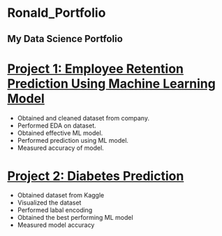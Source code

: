 # Ronald_Portfolio
## My Data Science Portfolio

# [Project 1: Employee Retention Prediction Using Machine Learning Model](https://github.com/andaro07/Employee_Retention)
* Obtained and cleaned dataset from company.
* Performed EDA on dataset.
* Obtained effective ML model.
* Performed prediction using ML model.
* Measured accuracy of model.

# [Project 2: Diabetes Prediction](https://github.com/andaro07/diabetes-prediction)
* Obtained dataset from Kaggle
* Visualized the dataset
* Performed labal encoding
* Obtained the best performing ML model
* Measured model accuracy
